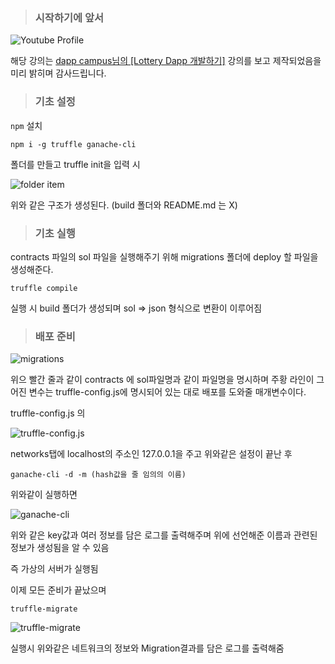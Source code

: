 > ### 시작하기에 앞서

![Youtube Profile](https://user-images.githubusercontent.com/46777310/161433606-651b59fc-f22c-403c-8cbb-fd98fdfefcd1.png)

해당 강의는 [dapp campus님의 [Lottery Dapp 개발하기]](https://www.youtube.com/channel/UCvF95zGgUlY2G6Lkb1GO-fw) 강의를 보고 제작되었음을 미리 밝히며 감사드립니다.

> ### 기초 설정

`npm` 설치

```
npm i -g truffle ganache-cli
```

폴더를 만들고 truffle init을 입력 시 

![folder item](https://user-images.githubusercontent.com/46777310/161433723-e7674715-3e6f-43c7-8662-7f7d57a51bcd.png)

위와 같은 구조가 생성된다. (build 폴더와 README.md 는 X)

> ### 기초 실행

contracts 파일의 sol 파일을 실행해주기 위해 migrations 폴더에 deploy 할 파일을 생성해준다.

```
truffle compile 
```

실행 시 build 폴더가 생성되며 sol => json 형식으로 변환이 이루어짐

> ### 배포 준비

![migrations](https://user-images.githubusercontent.com/46777310/161433820-2a051b9f-bef0-4c36-91ac-eae82da2b67a.png)

위으 빨간 줄과 같이 contracts 에 sol파일명과 같이 파일명을 명시하며 주황 라인이 그어진 변수는 truffle-config.js에 명시되어 있는 대로 배포를 도와줄 매개변수이다.

truffle-config.js 의

![truffle-config.js](https://user-images.githubusercontent.com/46777310/161434079-71c7a0a5-7edd-41ca-bef5-c02bc42c16a4.png)

networks탭에 localhost의 주소인 127.0.0.1을 주고 위와같은 설정이 끝난 후

```
ganache-cli -d -m (hash값을 줄 임의의 이름)
```

위와같이 실행하면

![ganache-cli](https://user-images.githubusercontent.com/46777310/161433995-186ecff8-9832-4871-8e25-6fe0c0052d50.png)

위와 같은 key값과 여러 정보를 담은 로그를 출력해주며 위에 선언해준 이름과 관련된 정보가 생성됨을 알 수 있음

즉 가상의 서버가 실행됨

이제 모든 준비가 끝났으며

```
truffle-migrate
```

![truffle-migrate](https://user-images.githubusercontent.com/46777310/161434148-5bbd1aaa-37ba-41bc-8744-87872703cde8.png)


실행시 위와같은 네트워크의 정보와 Migration결과를 담은 로그를 출력해줌

